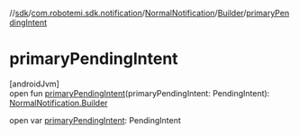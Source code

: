 //[sdk](../../../../index.md)/[com.robotemi.sdk.notification](../../index.md)/[NormalNotification](../index.md)/[Builder](index.md)/[primaryPendingIntent](primary-pending-intent.md)

# primaryPendingIntent

[androidJvm]\
open fun [primaryPendingIntent](primary-pending-intent.md)(primaryPendingIntent: PendingIntent): [NormalNotification.Builder](index.md)

open var [primaryPendingIntent](primary-pending-intent.md): PendingIntent

